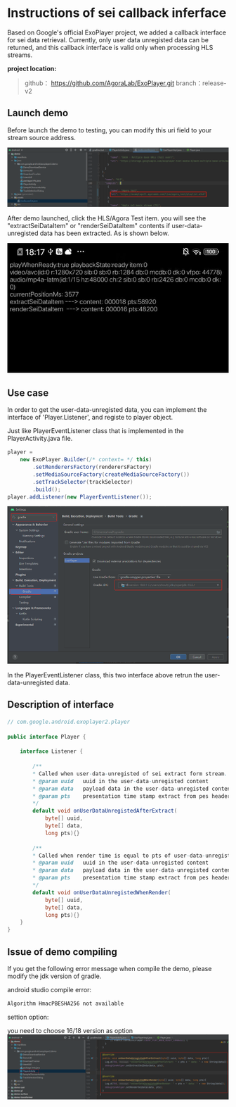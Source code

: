 # Instructions of sei callback inferface


Based on Google's official ExoPlayer project, we added a callback interface for sei data retrieval. Currently, only user data unregisted data can be returned, and this callback interface is valid only when processing HLS streams.

**project location:**

>github： https://github.com/AgoraLab/ExoPlayer.git
>branch：release-v2 

## Launch demo

Before launch the demo to testing, you can modify this uri field to your stream source address.

![](./images/demo-setup.png)


After demo launched, click the HLS/Agora Test item. you will see the "extractSeiDataItem" or "renderSeiDataItem" contents if user-data-unregisted data has been extracted. As is shown below.

![](./images/demo.jpg)

## Use case 

In order to get the user-data-unregisted data, you can implement the interface of 'Player.Listener', and registe to player object.

Just like PlayerEventListener class that is implemented in the PlayerActivity.java file.

```java
player =
    new ExoPlayer.Builder(/* context= */ this)
        .setRenderersFactory(renderersFactory)
        .setMediaSourceFactory(createMediaSourceFactory())
        .setTrackSelector(trackSelector)
        .build();
player.addListener(new PlayerEventListener());
```

![](./images/gradle-jdk-version.png)

In the PlayerEventListener class, this two interface above retrun the user-data-unregisted data.

## Description of interface

```java
// com.google.android.exoplayer2.player

public interface Player {

    interface Listener {

        /**
        * Called when user-data-unregisted of sei extract form stream. current only valid for hls
        * @param uuid   uuid in the user-data-unregisted content
        * @param data   payload data in the user-data-unregisted content
        * @param pts    presentation time stamp extract from pes header of hls 
        */
        default void onUserDataUnregistedAfterExtract(
            byte[] uuid, 
            byte[] data,
            long pts){}

        /**
        * Called when render time is equal to pts of user-data-unregisted. current only valid for hls
        * @param uuid   uuid in the user-data-unregisted content
        * @param data   payload data in the user-data-unregisted content
        * @param pts    presentation time stamp extract from pes header of hls 
        */
        default void onUserDataUnregistedWhenRender(
            byte[] uuid, 
            byte[] data, 
            long pts){}
    }
}
```


## Issue of demo compiling 

If you get the following error message when compile the demo, please modify the jdk version of gradle.

android studio compile error:
```sh
Algorithm HmacPBESHA256 not available
```

settion option:

you need to choose 16/18 version as option
![](./images/sei-interface.png)







